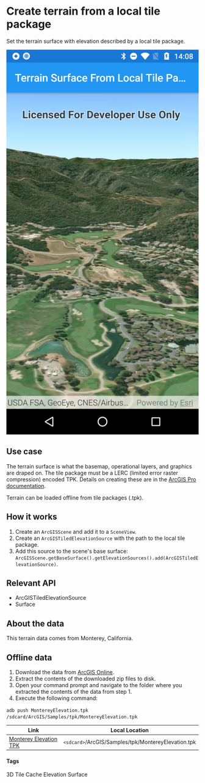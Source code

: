 # Create terrain from a local tile package

Set the terrain surface with elevation described by a local tile package.

![Create terrain from a local tile package](create-terrain-from-a-local-tile-package.png)

## Use case

The terrain surface is what the basemap, operational layers, and graphics are draped on. The tile package must be a LERC (limited error raster compression) encoded TPK. Details on creating these are in the [ArcGIS Pro documentation](https://pro.arcgis.com/en/pro-app/help/sharing/overview/tile-package.htm).

Terrain can be loaded offline from tile packages (.tpk).

## How it works

1. Create an `ArcGISScene` and add it to a `SceneView`.
2. Create an `ArcGISTiledElevationSource` with the path to the local tile package.
3. Add this source to the scene's base surface: `ArcGISScene.getBaseSurface().getElevationSources().add(ArcGISTiledElevationSource)`.

## Relevant API

- ArcGISTiledElevationSource
- Surface

## About the data

This terrain data comes from Monterey, California.

## Offline data

1. Download the data from [ArcGIS Online](https://arcgisruntime.maps.arcgis.com/home/item.html?id=cce37043eb0440c7a5c109cf8aad55000).
2. Extract the contents of the downloaded zip files to disk.
3. Open your command prompt and navigate to the folder where you extracted the contents of the data from step 1.
4. Execute the following command:

`adb push MontereyElevation.tpk /sdcard/ArcGIS/Samples/tpk/MontereyElevation.tpk`

Link | Local Location
---------|-------|
|[Monterey Elevation TPK](https://arcgisruntime.maps.arcgis.com/home/item.html?id=cce37043eb0440c7a5c109cf8aad5500)| `<sdcard>`/ArcGIS/Samples/tpk/MontereyElevation.tpk |

#### Tags
3D
Tile Cache
Elevation
Surface
